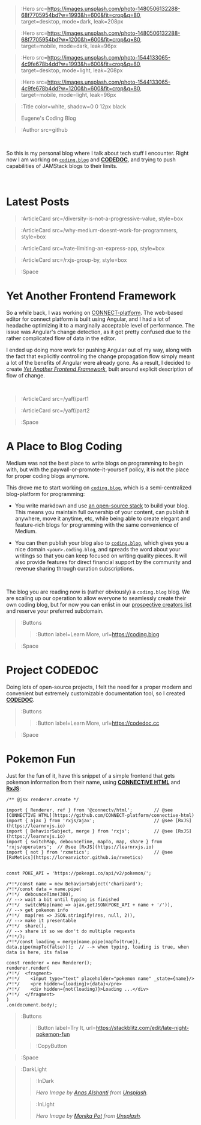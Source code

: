 > :Hero src=https://images.unsplash.com/photo-1480506132288-68f7705954bd?w=1993&h=600&fit=crop&q=80, \
> target=desktop, mode=dark, leak=208px

> :Hero src=https://images.unsplash.com/photo-1480506132288-68f7705954bd?w=1200&h=600&fit=crop&q=80, \
> target=mobile, mode=dark, leak=96px

> :Hero src=https://images.unsplash.com/photo-1544133065-4c9fe678b4dd?w=1993&h=600&fit=crop&q=80, \
> target=desktop, mode=light, leak=208px

> :Hero src=https://images.unsplash.com/photo-1544133065-4c9fe678b4dd?w=1200&h=600&fit=crop&q=80, \
> target=mobile, mode=light, leak=96px

> :Title color=white, shadow=0 0 12px black
>
> Eugene's Coding Blog

> :Author src=github

<br>

So this is my personal blog where I talk about tech stuff I encounter. Right now I am working on
[`coding.blog`](https://coding.blog) and [**CODEDOC**](https://codedoc.cc), and trying to push
capabilities of JAMStack blogs to their limits.

<br>

# Latest Posts

> :ArticleCard src=/diversity-is-not-a-progressive-value, style=box

> :ArticleCard src=/why-medium-doesnt-work-for-programmers, style=box

> :ArticleCard src=/rate-limiting-an-express-app, style=box

> :ArticleCard src=/rxjs-group-by, style=box

> :Space

# Yet Another Frontend Framework

So a while back, I was working on [CONNECT-platform](https://connect-platform.com). The web-based
editor for connect platform is built using Angular, and I had a lot of headache optimizing it
to a marginally acceptable level of performance. The issue was Angular's change detection,
as it got pretty confused due to the rather complicated flow of data in the editor.

I ended up doing more work for pushing Angular out of my way, along with the fact that explicitly
controlling the change propagation flow simply meant a lot of the benefits of Angular were already
gone. As a result, I decided to create [_Yet Another Frontend Framework_](https://github.com/CONNECT-platform/connective-html), 
built around explicit description of flow of change.

<br>

> :ArticleCard src=/yaff/part1

> :ArticleCard src=/yaff/part2

> :Space

# A Place to Blog Coding

Medium was not the best place to write blogs on programming to begin with, but with the paywall-or-promote-it-yourself
policy, it is not the place for proper coding blogs anymore.

This drove me to start working on [`coding.blog`](https://coding.blog), which is a semi-centralized blog-platform
for programming: 

- You write markdown and use [an open-source stack](https://codedoc.cc) to build your blog.
  This means you maintain full ownership of your content, can publish it anywhere, move it anytime, etc, while
  being able to create elegant and feature-rich blogs for programming with the same convenience of Medium.

- You can then publish your blog also to [`coding.blog`](https://coding.blog), which gives you a nice domain
  `<your>.coding.blog`, and spreads the word about your writings so that you can keep focused on writing
  quality pieces. It will also provide features for direct financial support by the community and revenue
  sharing through curation subscriptions.

<br>

The blog you are reading now is (rather obviously) a `coding.blog` blog. We are scaling up our operation
to allow everyone to seamlessly create their own coding blog, but for now you can enlist in our 
[prospective creators list](https://coding.blog/creators) and reserve your preferred subdomain.

> :Buttons
> > :Button label=Learn More, url=https://coding.blog


> :Space

# Project CODEDOC

Doing lots of open-source projects, I felt the need for a proper modern and convenient
but extremely customizable documentation tool, so I created [**CODEDOC**](https://codedoc.cc).

> :Buttons
> > :Button label=Learn More, url=https://codedoc.cc

> :Space

# Pokemon Fun

Just for the fun of it, have this snippet of a simple frontend that gets pokemon information
from their name, using [**CONNECTIVE HTML**](https://github.com/CONNECT-platform/connective-html)
and [**RxJS**](https://learnrxjs.io):

```tsx
/** @jsx renderer.create */

import { Renderer, ref } from '@connectv/html';        // @see [CONNECTIVE HTML](https://github.com/CONNECT-platform/connective-html)
import { ajax } from 'rxjs/ajax';                      // @see [RxJS](https://learnrxjs.io)
import { BehaviorSubject, merge } from 'rxjs';         // @see [RxJS](https://learnrxjs.io)
import { switchMap, debounceTime, mapTo, map, share } from 'rxjs/operators';  // @see [RxJS](https://learnrxjs.io)
import { not } from 'rxmetics';                        // @see [RxMetics](https://loreanvictor.github.io/rxmetics)


const POKE_API = 'https://pokeapi.co/api/v2/pokemon/';

/*!*/const name = new BehaviorSubject('charizard');
/*!*/const data = name.pipe(
/*!*/  debounceTime(300),                                                     // --> wait a bit until typing is finished
/*!*/  switchMap(name => ajax.getJSON(POKE_API + name + '/')),                // --> get pokemon info
/*!*/  map(res => JSON.stringify(res, null, 2)),                              // --> make it presentable
/*!*/  share(),                                                               // --> share it so we don't do multiple requests
/*!*/);
/*!*/const loading = merge(name.pipe(mapTo(true)), data.pipe(mapTo(false)));  // --> when typing, loading is true, when data is here, its false

const renderer = new Renderer();
renderer.render(
/*!*/  <fragment>
/*!*/    <input type="text" placeholder="pokemon name" _state={name}/>
/*!*/    <pre hidden={loading}>{data}</pre>
/*!*/    <div hidden={not(loading)}>Loading ...</div>
/*!*/  </fragment>
)
.on(document.body);
```

> :Buttons
> > :Button label=Try It, url=https://stackblitz.com/edit/late-night-pokemon-fun
>
> > :CopyButton

> :Space

> :DarkLight
> > :InDark
> >
> > _Hero Image by [Anas Alshanti](https://unsplash.com/@otenteko) from [Unsplash](https://unsplash.com)._
>
> > :InLight
> >
> > _Hero Image by [Monika Pot](https://unsplash.com/@ramoni) from [Unsplash](https://unsplash.com)._


